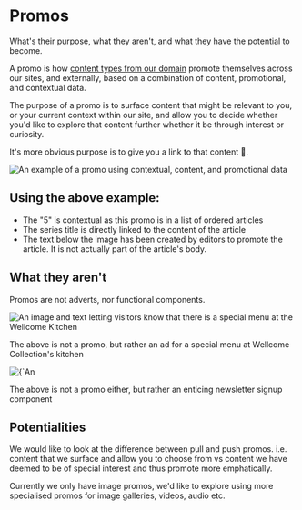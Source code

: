 # Promos
What's their purpose, what they aren't, and what they have the potential to become.

A promo is how [content types from our domain](https://user-images.githubusercontent.com/31692/35921561-dc6e90bc-0c12-11e8-96c5-46a01573afd1.png) promote themselves across our sites, and externally, based on a combination of content, promotional, and contextual data.

The purpose of a promo is to surface content that might be relevant to you, or your current context within our site, and allow you to decide whether you'd like to explore that content further whether it be through interest or curiosity.

It's more obvious purpose is to give you a link to that content 🚀.

![An example of a promo using contextual, content, and promotional data](https://user-images.githubusercontent.com/31692/35923356-ea0a0030-0c17-11e8-8e99-4d28412b73cb.png)

## Using the above example:

*   The "5" is contextual as this promo is in a list of ordered articles
*   The series title is directly linked to the content of the article
*   The text below the image has been created by editors to promote the article. It is not actually part of the article's body.

## What they aren't

Promos are not adverts, nor functional components.

![An image and text letting visitors know that there is a special menu at the Wellcome Kitchen](https://user-images.githubusercontent.com/31692/35924333-aa19db3c-0c1a-11e8-9451-36801b307bd3.png)

The above is not a promo, but rather an ad for a special menu at Wellcome Collection's kitchen

![{`An](https://user-images.githubusercontent.com/31692/35924690-a1f9830c-0c1b-11e8-89c0-964eaeb397ed.png)

The above is not a promo either, but rather an enticing newsletter signup component

## Potentialities

We would like to look at the difference between pull and push promos. i.e. content that we surface and allow you to choose from vs content we have deemed to be of special interest and thus promote more emphatically.

Currently we only have image promos, we'd like to explore using more specialised promos for image galleries, videos, audio etc.
